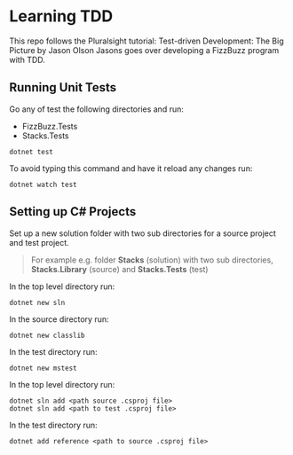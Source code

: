 # Learning TDD

This repo follows the Pluralsight tutorial: Test-driven Development: The Big Picture by Jason Olson
Jasons goes over developing a FizzBuzz program with TDD.

## Running Unit Tests

Go any of test the following directories and run:
- FizzBuzz.Tests
- Stacks.Tests
```
dotnet test
```

To avoid typing this command and have it reload any changes run:
```
dotnet watch test
```

## Setting up C# Projects

Set up a new solution folder with two sub directories for a source project and test project.
>For example e.g. folder **Stacks** (solution) with two sub directories, **Stacks.Library** (source) and **Stacks.Tests** (test)

In the top level directory run:
```
dotnet new sln
```

In the source directory run:
```
dotnet new classlib
```

In the test directory run:
```
dotnet new mstest
```

In the top level directory run:
```
dotnet sln add <path source .csproj file>
dotnet sln add <path to test .csproj file>
```

In the test directory run:
```
dotnet add reference <path to source .csproj file>
```